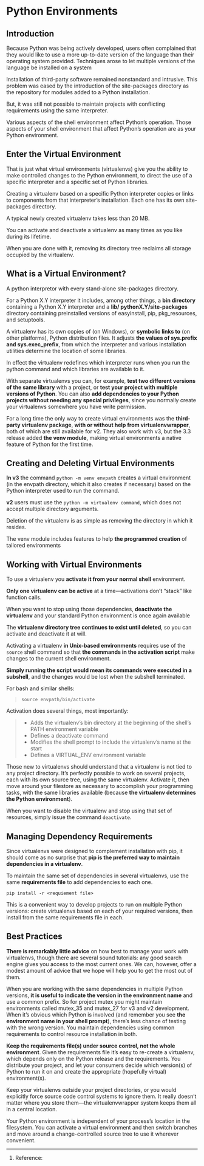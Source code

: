 # Python Environments

## Introduction

Because Python was being actively developed, users often complained that they would like to use a more up-to-date version of the language than their operating system provided. Techniques arose to let multiple versions of the language be installed on a system

Installation of third-party software remained nonstandard and intrusive. This problem was eased by the introduction of the site-packages directory as the repository for modules added to a Python installation.

But, it was still not possible to maintain projects with conflicting requirements using the same interpreter.

Various aspects of the shell environment affect Python’s operation. Those aspects of your shell environment that affect Python’s operation are as your Python environment.

## Enter the Virtual Environment

That is just what virtual environments (virtualenvs) give you the ability to make controlled changes to the Python environment, to direct the use of a specific interpreter and a specific set of Python libraries.

Creating a virtualenv based on a specific Python interpreter copies or links to components from that interpreter’s installation. Each one has its own site-packages directory.

A typical newly created virtualenv takes less than 20 MB.

You can activate and deactivate a virtualenv as many times as you like during its lifetime.

When you are done with it, removing its directory tree reclaims all storage occupied by the virtualenv.

## What is a Virtual Environment?

A python interpretor with every stand-alone site-packages directory.

For a Python X.Y interpreter it includes, among other things, a **bin directory** containing a Python X.Y interpreter and a **lib/ pythonX.Y/site-packages** directory containing preinstalled versions of easyinstall, pip, pkg_resources, and setuptools.

A virtualenv has its own copies of (on Windows), or **symbolic links to** (on other platforms), Python distribution files. It adjusts **the values of sys.prefix and sys.exec_prefix**, from which the interpreter and various installation utilities determine the location of some libraries.

In effect the virtualenv redefines which interpreter runs when you run the python command and which libraries are available to it.

With separate virtualenvs you can, for example, **test two different versions of the same library** with a project, or **test your project with multiple versions of Python**. You can also **add dependencies to your Python projects without needing any special privileges**, since you normally create your virtualenvs somewhere you have write permission.

For a long time the only way to create virtual environments was the **third-party virtualenv package**, **with or without help from virtualenvwrapper**, both of which are still available for v2. They also work with v3, but the 3.3 release added **the venv module**, making virtual environments a native feature of Python for the first time.

## Creating and Deleting Virtual Environments

**In v3** the command `python -m venv envpath` creates a virtual environment (in the envpath directory, which it also creates if necessary) based on the Python interpreter used to run the command.

**v2** users must use the `python -m virtualenv command`, which does not accept multiple directory arguments.

Deletion of the virtualenv is as simple as removing the directory in which it resides.

The venv module includes features to help **the programmed creation** of tailored environments

## Working with Virtual Environments

To use a virtualenv you **activate it from your normal shell** environment.

**Only one virtualenv can be active** at a time—activations don’t “stack” like function calls.

When you want to stop using those dependencies, **deactivate the virtualenv** and your standard Python environment is once again available

The **virtualenv directory tree continues to exist until deleted**, so you can activate and deactivate it at will.

Activating a virtualenv **in Unix-based environments** requires use of the `source` shell command so that **the commands in the activation script** make changes to the current shell environment.

**Simply running the script would mean its commands were executed in a subshell**, and the changes would be lost when the subshell terminated.

For bash and similar shells:

> `source envpath/bin/activate`

Activation does several things, most importantly:

> - Adds the virtualenv’s bin directory at the beginning of the shell’s PATH environment variable
> - Defines a deactivate command
> - Modifies the shell prompt to include the virtualenv’s name at the start
> - Defines a VIRTUAL_ENV environment variable

Those new to virtualenvs should understand that a virtualenv is not tied to any project directory. It’s perfectly possible to work on several projects, each with its own source tree, using the same virtualenv. Activate it, then move around your filestore as necessary to accomplish your programming tasks, with the same libraries available (because **the virtualenv determines the Python environment**).

When you want to disable the virtualenv and stop using that set of resources, simply issue the command `deactivate`.

## Managing Dependency Requirements

Since virtualenvs were designed to complement installation with pip, it should come as no surprise that **pip is the preferred way to maintain dependencies in a virtualenv**.

To maintain the same set of dependencies in several virtualenvs, use the same **requirements file** to add dependencies to each one.

`pip install -r <requiement file>`

This is a convenient way to develop projects to run on multiple Python versions: create virtualenvs based on each of your required versions, then install from the same requirements file in each.

## Best Practices

**There is remarkably little advice** on how best to manage your work with virtualenvs, though there are several sound tutorials: any good search engine gives you access to the most current ones. We can, however, offer a modest amount of advice that we hope will help you to get the most out of them.

When you are working with the same dependencies in multiple Python versions, **it is useful to indicate the version in the environment name** and use a common prefix. So for project mutex you might maintain environments called mutex_35 and mutex_27 for v3 and v2 development. When it’s obvious which Python is involved (and remember you see **the environment name in your shell prompt**), there’s less chance of testing with the wrong version. You maintain dependencies using common requirements to control resource installation in both.

**Keep the requirements file(s) under source control, not the whole environment**. Given the requirements file it’s easy to re-create a virtualenv, which depends only on the Python release and the requirements. You distribute your project, and let your consumers decide which version(s) of Python to run it on and create the appropriate (hopefully virtual) environment(s).

Keep your virtualenvs outside your project directories, or you would explicitly force source code control systems to ignore them. It really doesn’t matter where you store them—the virtualenvwrapper system keeps them all in a central location.

Your Python environment is independent of your process’s location in the filesystem. You can activate a virtual environment and then switch branches and move around a change-controlled source tree to use it wherever convenient.

---

1. Reference: <Python in a Nutshell v3>

